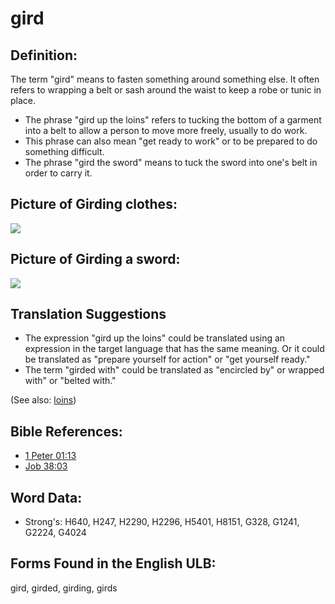 # gird

## Definition:

The term "gird" means to fasten something around something else. It often refers to wrapping a belt or sash around the waist to keep a robe or tunic in place.

* The phrase "gird up the loins" refers to tucking the bottom of a garment into a belt to allow a person to move more freely, usually to do work.
* This phrase can also mean "get ready to work" or to be prepared to do something difficult.
* The phrase "gird the sword" means to tuck the sword into one's belt in order to carry it.

## Picture of Girding clothes:

<a href="https://content.bibletranslationtools.org/WycliffeAssociates/en_tw/raw/branch/master/PNGs/g/Girdclothes.png"><img src="https://content.bibletranslationtools.org/WycliffeAssociates/en_tw/raw/branch/master/PNGs/g/Girdclothes.png" ></a>

## Picture of Girding a sword:

<a href="https://content.bibletranslationtools.org/WycliffeAssociates/en_tw/raw/branch/master/PNGs/g/Girdsword.png"><img src="https://content.bibletranslationtools.org/WycliffeAssociates/en_tw/raw/branch/master/PNGs/g/Girdsword.png" ></a>

## Translation Suggestions
* The expression "gird up the loins" could be translated using an expression in the target language that has the same meaning. Or it could be translated as "prepare yourself for action" or "get yourself ready."
* The term "girded with" could be translated as "encircled by" or wrapped with" or "belted with."

(See also: [loins](../other/loins.md))

## Bible References:

* [1 Peter 01:13](rc://en/tn/help/1pe/01/13)
* [Job 38:03](rc://en/tn/help/job/38/03)

## Word Data:

* Strong's: H640, H247, H2290, H2296, H5401, H8151, G328, G1241, G2224, G4024

## Forms Found in the English ULB:

gird, girded, girding, girds


